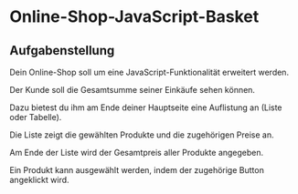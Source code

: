 # Online-Shop-JavaScript-Basket

## Aufgabenstellung
Dein Online-Shop soll um eine JavaScript-Funktionalität erweitert werden.

Der Kunde soll die Gesamtsumme seiner Einkäufe sehen können.

Dazu bietest du ihm am Ende deiner Hauptseite eine Auflistung an (Liste oder Tabelle).

Die Liste zeigt die gewählten Produkte und die zugehörigen Preise an.

Am Ende der Liste wird der Gesamtpreis aller Produkte angegeben.

Ein Produkt kann ausgewählt werden, indem der zugehörige Button angeklickt wird.
